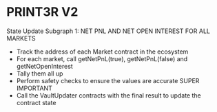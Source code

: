 # PRINT3R V2

State Update Subgraph 1: NET PNL AND NET OPEN INTEREST FOR ALL MARKETS

- Track the address of each Market contract in the ecosystem
- For each market, call getNetPnL(true), getNetPnL(false) and getNetOpenInterest
- Tally them all up
- Perform safety checks to ensure the values are accurate SUPER IMPORTANT
- Call the VaultUpdater contracts with the final result to update the contract state